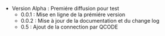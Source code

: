 - Version Alpha : Premiére diffusion pour test
    - 0.0.1 : Mise en ligne de la prémiére version
    - 0.0.2 : Mise à jour de la documentation et du change log
    - 0.5 : Ajout de la connection par QCODE
